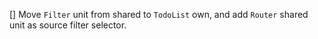 [] Move `Filter` unit from shared to `TodoList` own, and add `Router` shared unit as source filter selector.
